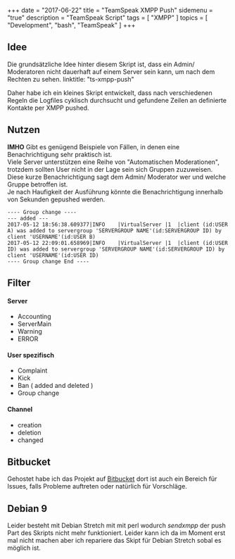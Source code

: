 +++
date = "2017-06-22"
title = "TeamSpeak XMPP Push"
sidemenu = "true"
description = "TeamSpeak Script"
tags = [ "XMPP" ]
topics = [ "Development", "bash", "TeamSpeak" ]
+++
## Idee
Die grundsätzliche Idee hinter diesem Skript ist, dass ein Admin/ Moderatoren nicht dauerhaft auf einem Server sein kann, um nach dem Rechten zu sehen.  linktitle: "ts-xmpp-push"

Daher habe ich ein kleines Skript entwickelt, dass nach verschiedenen Regeln die Logfiles cyklisch durchsucht und gefundene Zeilen an definierte Kontakte per XMPP pushed.

## Nutzen
**IMHO** Gibt es genügend Beispiele von Fällen, in denen eine Benachrichtigung sehr praktisch ist.  
Viele Server unterstützen eine Reihe von "Automatischen Moderationen", trotzdem sollten User nicht in der Lage sein sich Gruppen zuzuweisen. Diese kurze Benachrichtigung sagt dem Admin/ Moderator wer und welche Gruppe betroffen ist.  
Je nach Haufigkeit der Ausführung könnte die Benachrichtigung innerhalb von Sekunden gepushed werden.

```
---- Group change ----
--- added ---
2017-05-12 18:56:38.609377|INFO    |VirtualServer |1  |client (id:USER A) was added to servergroup 'SERVERGROUP NAME'(id:SERVERGROUP ID) by client 'USERNAME'(id:USER B)
2017-05-12 22:09:01.658969|INFO    |VirtualServer |1  |client (id:USER ID) was added to servergroup 'SERVERGROUP NAME'(id:SERVERGROUP ID) by client 'USERNAME'(id:USER ID)
---- Group change End ----
```
## Filter
#### Server
- Accounting
- ServerMain
- Warning
- ERROR

#### User spezifisch
- Complaint
- Kick
- Ban ( added and deleted )
- Group change

#### Channel
- creation
- deletion
- changed

## Bitbucket
Gehostet habe ich das Projekt auf [Bitbucket](https://bitbucket.org/mightyBroccoli/logwatch-scripts/src/6551365b8135/teamspeak_scripts/?at=master) dort ist auch ein Bereich für Issues, falls Probleme auftreten oder natürlich für Vorschläge.

## Debian 9
Leider besteht mit Debian Stretch mit mit perl wodurch *sendxmpp* der push Part des Skripts nicht mehr funktioniert. Leider kann ich da im Moment erst mal nicht machen aber ich repariere das Skipt für Debian Stretch sobal es möglich ist.
